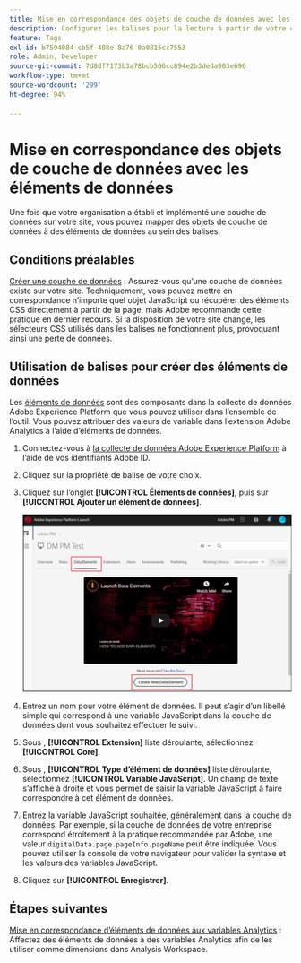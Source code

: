 ```yaml
---
title: Mise en correspondance des objets de couche de données avec les éléments de données
description: Configurez les balises pour la lecture à partir de votre couche de données.
feature: Tags
exl-id: b7594084-cb5f-408e-8a76-0a0815cc7553
role: Admin, Developer
source-git-commit: 7d8df7173b3a78bcb506cc894e2b3deda003e696
workflow-type: tm+mt
source-wordcount: '299'
ht-degree: 94%

---
```


# Mise en correspondance des objets de couche de données avec les éléments de données

Une fois que votre organisation a établi et implémenté une couche de données sur votre site, vous pouvez mapper des objets de couche de données à des éléments de données au sein des balises.

## Conditions préalables

[Créer une couche de données](../prepare/data-layer.md) : Assurez-vous qu’une couche de données existe sur votre site. Techniquement, vous pouvez mettre en correspondance n’importe quel objet JavaScript ou récupérer des éléments CSS directement à partir de la page, mais Adobe recommande cette pratique en dernier recours. Si la disposition de votre site change, les sélecteurs CSS utilisés dans les balises ne fonctionnent plus, provoquant ainsi une perte de données.

## Utilisation de balises pour créer des éléments de données

Les [éléments de données](https://experienceleague.adobe.com/docs/experience-platform/tags/ui/data-elements.html?lang=fr) sont des composants dans la collecte de données Adobe Experience Platform que vous pouvez utiliser dans l’ensemble de l’outil. Vous pouvez attribuer des valeurs de variable dans l’extension Adobe Analytics à l’aide d’éléments de données.

1. Connectez-vous à [la collecte de données Adobe Experience Platform](https://experience.adobe.com/data-collection) à l’aide de vos identifiants Adobe ID.
1. Cliquez sur la propriété de balise de votre choix.
1. Cliquez sur l’onglet **[!UICONTROL Éléments de données]**, puis sur **[!UICONTROL Ajouter un élément de données]**.

   ![Création d’un élément de données](assets/createelement.png)

1. Entrez un nom pour votre élément de données. Il peut s’agir d’un libellé simple qui correspond à une variable JavaScript dans la couche de données dont vous souhaitez effectuer le suivi.
1. Sous , **[!UICONTROL Extension]** liste déroulante, sélectionnez **[!UICONTROL Core]**.
1. Sous , **[!UICONTROL Type d’élément de données]** liste déroulante, sélectionnez **[!UICONTROL Variable JavaScript]**. Un champ de texte s’affiche à droite et vous permet de saisir la variable JavaScript à faire correspondre à cet élément de données.
1. Entrez la variable JavaScript souhaitée, généralement dans la couche de données. Par exemple, si la couche de données de votre entreprise correspond étroitement à la pratique recommandée par Adobe, une valeur `digitalData.page.pageInfo.pageName` peut être indiquée. Vous pouvez utiliser la console de votre navigateur pour valider la syntaxe et les valeurs des variables JavaScript.
1. Cliquez sur **[!UICONTROL Enregistrer]**.

## Étapes suivantes

[Mise en correspondance d’éléments de données aux variables Analytics](elements-to-variable.md) : Affectez des éléments de données à des variables Analytics afin de les utiliser comme dimensions dans Analysis Workspace.
